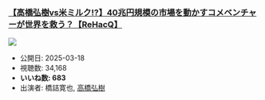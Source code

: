 ### [【高橋弘樹vs米ミルク!?】40兆円規模の市場を動かすコメベンチャーが世界を救う？【ReHacQ】](https://www.youtube.com/watch?v=cPAL9THqHjo)
[![](https://img.youtube.com/vi/cPAL9THqHjo/sddefault.jpg)](https://www.youtube.com/watch?v=cPAL9THqHjo)
-   公開日: 2025-03-18
-   視聴数: 34,168
-   **いいね数: 683**
-   出演者: 橋詰寛也, [高橋弘樹](/rehacq_fan/people/高橋弘樹 "wikilink")
